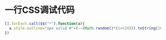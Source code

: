 # 一行CSS调试代码

```javascript
[].forEach.call($$("*"),function(a){
  a.style.outline="1px solid #"+(~~(Math.random()*(1<<24))).toString(16)
})
```
